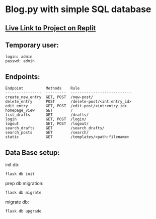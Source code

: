 # Blog.py with simple SQL database

## [Live Link to Project on Replit](https://6ecd70b3-4f2e-4d0e-98f4-73d36f0c8004-00-3iztk1pxk76j0.spock.replit.dev/)

## Temporary user:

```shell
login: admin
passwd: admin
```

## Endpoints:

```shell
Endpoint          Methods    Rule                       
----------------  ---------  ---------------------------
create_new_entry  GET, POST  /new-post/                 
delete_entry      POST       /delete-post/<int:entry_id>
edit_entry        GET, POST  /edit-post/<int:entry_id>  
homepage_view     GET        /                          
list_drafts       GET        /drafts/                   
login             GET, POST  /login/                    
logout            GET, POST  /logout/                   
search_drafts     GET        /search_drafts/            
search_posts      GET        /search/                   
static            GET        /templates/<path:filename> 
```

## Data Base setup:

init db:
```shell
flask db init
```

prep db migration:
```shell
flask db migrate
```

migrate db:
```shell
flask db upgrade
```